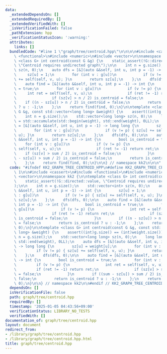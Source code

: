 ```yaml
---
data:
  _extendedDependsOn: []
  _extendedRequiredBy: []
  _extendedVerifiedWith: []
  _isVerificationFailed: false
  _pathExtension: hpp
  _verificationStatusIcon: ':warning:'
  attributes:
    links: []
  bundledCode: "#line 1 \"graph/tree/centroid.hpp\"\n\n\n\n#include <cassert>\n#include\
    \ <functional>\n#include <numeric>\n#include <vector>\n\nnamespace kk2 {\n\ntemplate\
    \ <class G> int centroid(const G &g) {\n    static_assert(!G::directed::value,\
    \ \"Centroid requires undirected graph\");\n\n    int n = g.size();\n    std::vector<int>\
    \ sz(n, 0);\n    auto dfs = [&](auto &&self, int u, int p = -1) -> int {\n   \
    \     sz[u] = 1;\n        for (int v : g[u])\n            if (v != p) { sz[u]\
    \ += self(self, v, u); }\n        return sz[u];\n    };\n    dfs(dfs, 0);\n\n\
    \    auto find = [&](auto &&self, int u, int p = -1) -> int {\n        bool is_centroid\
    \ = true;\n        for (int v : g[u])\n            if (v != p) {\n           \
    \     int ret = self(self, v, u);\n                if (ret != -1) return ret;\n\
    \                if (sz[v] > n / 2) is_centroid = false;\n            }\n    \
    \    if ((n - sz[u]) > n / 2) is_centroid = false;\n        return is_centroid\
    \ ? u : -1;\n    };\n    return find(find, 0);\n}\n\ntemplate <class G> int centroid(const\
    \ G &g, const std::vector<long long> &weight) {\n    assert((int)g.size() == (int)weight.size());\n\
    \    int n = g.size();\n    std::vector<long long> sz(n, 0);\n    long long sum\
    \ = std::accumulate(std::begin(weight), std::end(weight), 0LL);\n    auto dfs\
    \ = [&](auto &&self, int u, int p = -1) -> long long {\n        sz[u] = weight[u];\n\
    \        for (int v : g[u])\n            if (v != p) { sz[u] += self(self, v,\
    \ u); }\n        return sz[u];\n    };\n    dfs(dfs, 0);\n\n    auto find = [&](auto\
    \ &&self, int u, int p = -1) -> int {\n        bool is_centroid = true;\n    \
    \    for (int v : g[u])\n            if (v != p) {\n                int ret =\
    \ self(self, v, u);\n                if (ret != -1) return ret;\n            \
    \    if (sz[v] > sum / 2) is_centroid = false;\n            }\n        if ((sum\
    \ - sz[u]) > sum / 2) is_centroid = false;\n        return is_centroid ? u : -1;\n\
    \    };\n    return find(find, 0);\n}\n\n} // namespace kk2\n\n\n"
  code: "#ifndef KK2_GRAPH_TREE_CENTROID_HPP\n#define KK2_GRAPH_TREE_CENTROID_HPP\
    \ 1\n\n#include <cassert>\n#include <functional>\n#include <numeric>\n#include\
    \ <vector>\n\nnamespace kk2 {\n\ntemplate <class G> int centroid(const G &g) {\n\
    \    static_assert(!G::directed::value, \"Centroid requires undirected graph\"\
    );\n\n    int n = g.size();\n    std::vector<int> sz(n, 0);\n    auto dfs = [&](auto\
    \ &&self, int u, int p = -1) -> int {\n        sz[u] = 1;\n        for (int v\
    \ : g[u])\n            if (v != p) { sz[u] += self(self, v, u); }\n        return\
    \ sz[u];\n    };\n    dfs(dfs, 0);\n\n    auto find = [&](auto &&self, int u,\
    \ int p = -1) -> int {\n        bool is_centroid = true;\n        for (int v :\
    \ g[u])\n            if (v != p) {\n                int ret = self(self, v, u);\n\
    \                if (ret != -1) return ret;\n                if (sz[v] > n / 2)\
    \ is_centroid = false;\n            }\n        if ((n - sz[u]) > n / 2) is_centroid\
    \ = false;\n        return is_centroid ? u : -1;\n    };\n    return find(find,\
    \ 0);\n}\n\ntemplate <class G> int centroid(const G &g, const std::vector<long\
    \ long> &weight) {\n    assert((int)g.size() == (int)weight.size());\n    int\
    \ n = g.size();\n    std::vector<long long> sz(n, 0);\n    long long sum = std::accumulate(std::begin(weight),\
    \ std::end(weight), 0LL);\n    auto dfs = [&](auto &&self, int u, int p = -1)\
    \ -> long long {\n        sz[u] = weight[u];\n        for (int v : g[u])\n   \
    \         if (v != p) { sz[u] += self(self, v, u); }\n        return sz[u];\n\
    \    };\n    dfs(dfs, 0);\n\n    auto find = [&](auto &&self, int u, int p = -1)\
    \ -> int {\n        bool is_centroid = true;\n        for (int v : g[u])\n   \
    \         if (v != p) {\n                int ret = self(self, v, u);\n       \
    \         if (ret != -1) return ret;\n                if (sz[v] > sum / 2) is_centroid\
    \ = false;\n            }\n        if ((sum - sz[u]) > sum / 2) is_centroid =\
    \ false;\n        return is_centroid ? u : -1;\n    };\n    return find(find,\
    \ 0);\n}\n\n} // namespace kk2\n\n#endif // KK2_GRAPH_TREE_CENTROID_HPP\n"
  dependsOn: []
  isVerificationFile: false
  path: graph/tree/centroid.hpp
  requiredBy: []
  timestamp: '2025-01-05 04:43:56+09:00'
  verificationStatus: LIBRARY_NO_TESTS
  verifiedWith: []
documentation_of: graph/tree/centroid.hpp
layout: document
redirect_from:
- /library/graph/tree/centroid.hpp
- /library/graph/tree/centroid.hpp.html
title: graph/tree/centroid.hpp
---
```

